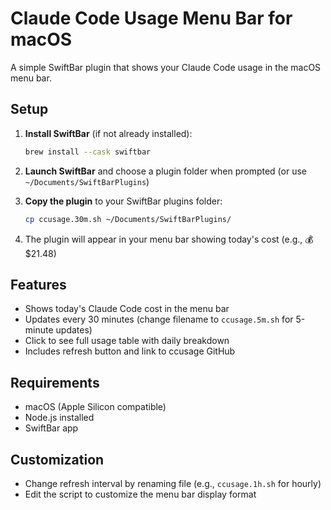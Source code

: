 # Claude Code Usage Menu Bar for macOS

A simple SwiftBar plugin that shows your Claude Code usage in the macOS menu bar.

## Setup

1. **Install SwiftBar** (if not already installed):
   ```bash
   brew install --cask swiftbar
   ```

2. **Launch SwiftBar** and choose a plugin folder when prompted (or use `~/Documents/SwiftBarPlugins`)

3. **Copy the plugin** to your SwiftBar plugins folder:
   ```bash
   cp ccusage.30m.sh ~/Documents/SwiftBarPlugins/
   ```

4. The plugin will appear in your menu bar showing today's cost (e.g., 💰 $21.48)

## Features

- Shows today's Claude Code cost in the menu bar
- Updates every 30 minutes (change filename to `ccusage.5m.sh` for 5-minute updates)
- Click to see full usage table with daily breakdown
- Includes refresh button and link to ccusage GitHub

## Requirements

- macOS (Apple Silicon compatible)
- Node.js installed
- SwiftBar app

## Customization

- Change refresh interval by renaming file (e.g., `ccusage.1h.sh` for hourly)
- Edit the script to customize the menu bar display format